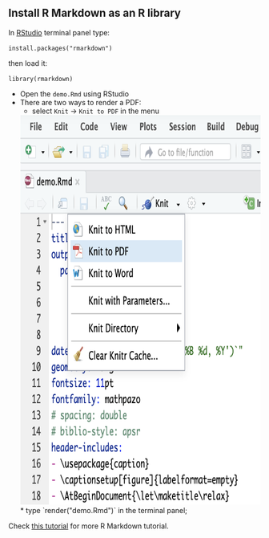 ## Install R Markdown as an R library
In [RStudio](https://www.rstudio.com) terminal panel type:

    install.packages("rmarkdown")

then load it:

    library(rmarkdown)

* Open the `demo.Rmd` using RStudio
* There are two ways to render a PDF:
  * select `Knit` -> `Knit to PDF` in the menu
  <img src="rmd_fig.png" height="776">
  * type `render("demo.Rmd")` in the terminal panel;

Check [this tutorial](https://rmarkdown.rstudio.com/lesson-1.html) for more R Markdown tutorial.
